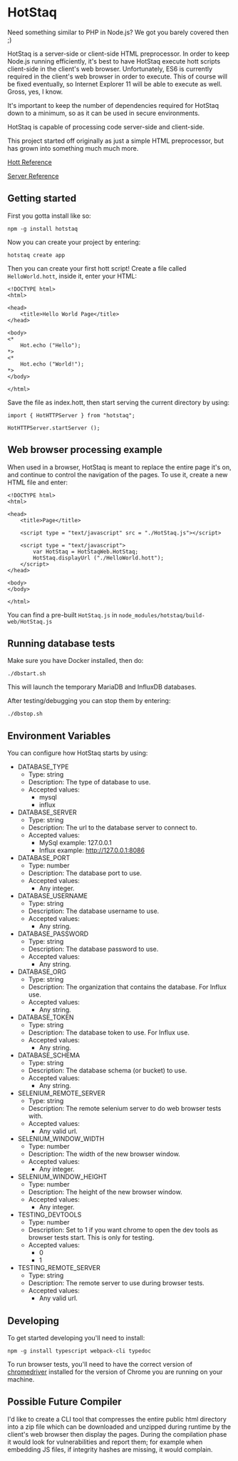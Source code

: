 # HotStaq
Need something similar to PHP in Node.js? We got you barely covered then ;)

HotStaq is a server-side or client-side HTML preprocessor. In order to keep Node.js running efficiently, it's best to have HotStaq execute hott scripts client-side in the client's web browser. Unfortunately, ES6 is currently required in the client's web browser in order to execute. This of course will be fixed eventually, so Internet Explorer 11 will be able to execute as well. Gross, yes, I know.

It's important to keep the number of dependencies required for HotStaq down to a minimum, so as it can be used in secure environments.

HotStaq is capable of processing code server-side and client-side.

This project started off originally as just a simple HTML preprocessor, but has grown into something much much more.

[Hott Reference](./docs/modules/hot.md)

[Server Reference](./docs/modules.md)

## Getting started
First you gotta install like so:
```console
npm -g install hotstaq
```

Now you can create your project by entering:
```console
hotstaq create app
```



Then you can create your first hott script! Create a file called ```HelloWorld.hott```, inside it, enter your HTML:

	<!DOCTYPE html>
	<html>

	<head>
		<title>Hello World Page</title>
	</head>
	
	<body>
	<*
		Hot.echo ("Hello");
	*>
	<*
		Hot.echo ("World!");
	*>
	</body>
	
	</html>

Save the file as index.hott, then start serving the current directory by using:

	import { HotHTTPServer } from "hotstaq";

	HotHTTPServer.startServer ();

## Web browser processing example
When used in a browser, HotStaq is meant to replace the entire page it's on, and continue to control the navigation of the pages. To use it, create a new HTML file and enter:

	<!DOCTYPE html>
	<html>

	<head>
		<title>Page</title>

		<script type = "text/javascript" src = "./HotStaq.js"></script>

		<script type = "text/javascript">
			var HotStaq = HotStaqWeb.HotStaq;
			HotStaq.displayUrl ("./HelloWorld.hott");
		</script>
	</head>

	<body>
	</body>

	</html>

You can find a pre-built ```HotStaq.js``` in ```node_modules/hotstaq/build-web/HotStaq.js```

## Running database tests
Make sure you have Docker installed, then do:
```console
./dbstart.sh
```

This will launch the temporary MariaDB and InfluxDB databases.

After testing/debugging you can stop them by entering:
```console
./dbstop.sh
```

## Environment Variables
You can configure how HotStaq starts by using:
* DATABASE_TYPE
	* Type: string
	* Description: The type of database to use.
	* Accepted values:
		* mysql
		* influx
* DATABASE_SERVER
	* Type: string
	* Description: The url to the database server to connect to.
	* Accepted values:
		* MySql example: 127.0.0.1
		* Influx example: http://127.0.0.1:8086
* DATABASE_PORT
	* Type: number
	* Description: The database port to use.
	* Accepted values:
		* Any integer.
* DATABASE_USERNAME
	* Type: string
	* Description: The database username to use.
	* Accepted values:
		* Any string.
* DATABASE_PASSWORD
	* Type: string
	* Description: The database password to use.
	* Accepted values:
		* Any string.
* DATABASE_ORG
	* Type: string
	* Description: The organization that contains the database. For Influx use.
	* Accepted values:
		* Any string.
* DATABASE_TOKEN
	* Type: string
	* Description: The database token to use. For Influx use.
	* Accepted values:
		* Any string.
* DATABASE_SCHEMA
	* Type: string
	* Description: The database schema (or bucket) to use.
	* Accepted values:
		* Any string.
* SELENIUM_REMOTE_SERVER
	* Type: string
	* Description: The remote selenium server to do web browser tests with.
	* Accepted values:
		* Any valid url.
* SELENIUM_WINDOW_WIDTH
	* Type: number
	* Description: The width of the new browser window.
	* Accepted values:
		* Any integer.
* SELENIUM_WINDOW_HEIGHT
	* Type: number
	* Description: The height of the new browser window.
	* Accepted values:
		* Any integer.
* TESTING_DEVTOOLS
	* Type: number
	* Description: Set to 1 if you want chrome to open the dev tools as browser tests start. This is only for testing.
	* Accepted values:
		* 0
		* 1
* TESTING_REMOTE_SERVER
	* Type: string
	* Description: The remote server to use during browser tests.
	* Accepted values:
		* Any valid url.

## Developing
To get started developing you'll need to install:
```console
npm -g install typescript webpack-cli typedoc
```

To run browser tests, you'll need to have the correct version of [chromedriver](https://chromedriver.chromium.org/) installed for the version of Chrome you are running on your machine.

## Possible Future Compiler
I'd like to create a CLI tool that compresses the entire public html directory into a zip file which can be downloaded and unzipped during runtime by the client's web browser then display the pages. During the compilation phase it would look for vulnerabilities and report them; for example when embedding JS files, if integrity hashes are missing, it would complain.